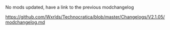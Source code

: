 No mods updated, have a link to the previous modchangelog

https://github.com/Wxrlds/Technocratica/blob/master/Changelogs/V2.1.05/modchangelog.md